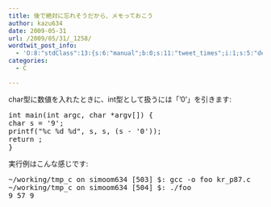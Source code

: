 ```yaml
---
title: 後で絶対に忘れそうだから、メモっておこう
author: kazu634
date: 2009-05-31
url: /2009/05/31/_1258/
wordtwit_post_info:
  - 'O:8:"stdClass":13:{s:6:"manual";b:0;s:11:"tweet_times";i:1;s:5:"delay";i:0;s:7:"enabled";i:1;s:10:"separation";s:2:"60";s:7:"version";s:3:"3.7";s:14:"tweet_template";b:0;s:6:"status";i:2;s:6:"result";a:0:{}s:13:"tweet_counter";i:2;s:13:"tweet_log_ids";a:1:{i:0;i:4627;}s:9:"hash_tags";a:0:{}s:8:"accounts";a:1:{i:0;s:7:"kazu634";}}'
categories:
  - C

---
```

<div class="section">
<p>
    char型に数値を入れたときに、int型として扱うには「&#8217;0&#8217;」を引きます:
</p>
  
<pre class="syntax-highlight">
<span class="synType">int</span> main(<span class="synType">int</span> argc, <span class="synType">char</span> *argv[]) {
<span class="synType">char</span> s = <span class="synConstant">'9'</span>;
printf(<span class="synConstant">&#34;</span><span class="synSpecial">%c</span><span class="synConstant"> </span><span class="synSpecial">%d</span><span class="synConstant"> </span><span class="synSpecial">%d</span><span class="synConstant">&#34;</span>, s, s, (s - <span class="synConstant">'0'</span>));
<span class="synStatement">return</span> <span class="synConstant"></span>;
}
</pre>
  
<p>
    実行例はこんな感じです:
</p>
  
<pre class="syntax-highlight">
~/working/tmp_c on simoom634 <span class="synStatement">[</span><span class="synConstant">503</span><span class="synStatement">]</span> $: gcc <span class="synSpecial">-o</span> foo kr_p87.c
~/working/tmp_c on simoom634 <span class="synStatement">[</span><span class="synConstant">504</span><span class="synStatement">]</span> $: ./foo
<span class="synConstant">9</span> <span class="synConstant">57</span> <span class="synConstant">9</span>
</pre>
</div>